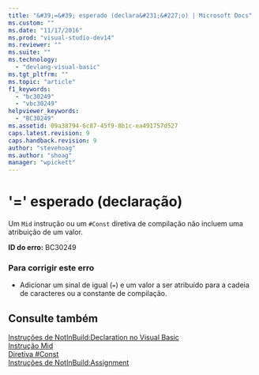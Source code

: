 ```yaml
---
title: "&#39;=&#39; esperado (declara&#231;&#227;o) | Microsoft Docs"
ms.custom: ""
ms.date: "11/17/2016"
ms.prod: "visual-studio-dev14"
ms.reviewer: ""
ms.suite: ""
ms.technology: 
  - "devlang-visual-basic"
ms.tgt_pltfrm: ""
ms.topic: "article"
f1_keywords: 
  - "bc30249"
  - "vbc30249"
helpviewer_keywords: 
  - "BC30249"
ms.assetid: 09a38794-6c87-45f9-8b1c-ea491757d527
caps.latest.revision: 9
caps.handback.revision: 9
author: "stevehoag"
ms.author: "shoag"
manager: "wpickett"
---
```

# &#39;=&#39; esperado (declara&#231;&#227;o)
Um `Mid` instrução ou um `#Const` diretiva de compilação não incluem uma atribuição de um valor.  
  
 **ID do erro:** BC30249  
  
### Para corrigir este erro  
  
-   Adicionar um sinal de igual \(`=`\) e um valor a ser atribuído para a cadeia de caracteres ou a constante de compilação.  
  
## Consulte também  
 [Instruções de NotInBuild:Declaration no Visual Basic](http://msdn.microsoft.com/pt-br/81f3c398-f45c-4d95-80bf-aa39d1a0fb30)   
 [Instrução Mid](../../visual-basic/language-reference/statements/mid-statement.md)   
 [Diretiva \#Const](../../visual-basic/language-reference/directives/const-directive.md)   
 [Instruções de NotInBuild:Assignment](http://msdn.microsoft.com/pt-br/eb4f91e9-fbbf-45ca-b21d-e8ae069de4f9)